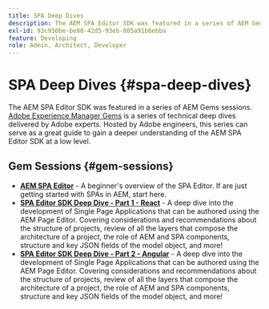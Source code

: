 ```yaml
---
title: SPA Deep Dives
description: The AEM SPA Editor SDK was featured in a series of AEM Gems sessions. Hosted by Adobe engineers, this series can serve as a great guide to gain a deeper understanding of the AEM SPA Editor SDK at a low level, hosted by Adobe engineers.
exl-id: 93c950be-be80-42d5-93eb-805a91b6ebba
feature: Developing
role: Admin, Architect, Developer
---
```

# SPA Deep Dives {#spa-deep-dives}

The AEM SPA Editor SDK was featured in a series of AEM Gems sessions. [Adobe Experience Manager Gems](https://helpx.adobe.com/experience-manager/kt/eseminars/gems/aem-index.html) is a series of technical deep dives delivered by Adobe experts. Hosted by Adobe engineers, this series can serve as a great guide to gain a deeper understanding of the AEM SPA Editor SDK at a low level.

## Gem Sessions {#gem-sessions}

* **[AEM SPA Editor](https://experienceleague.adobe.com/en/docs/events/experience-manager-gems-recordings/gems2018/aem-spa-editor)** - A beginner's overview of the SPA Editor. If are just getting started with SPAs in AEM, start here.
* **[SPA Editor SDK Deep Dive - Part 1 - React](https://experienceleague.adobe.com/en/docs/events/experience-manager-gems-recordings/gems2018/spa-editor-sdk-deep-dive-react)** - A deep dive into the development of Single Page Applications that can be authored using the AEM Page Editor. Covering considerations and recommendations about the structure of projects, review of all the layers that compose the architecture of a project, the role of AEM and SPA components, structure and key JSON fields of the model object, and more!
* **[SPA Editor SDK Deep Dive - Part 2 - Angular](https://experienceleague.adobe.com/en/docs/events/experience-manager-gems-recordings/gems2018/spa-editor-sdk-deep-dive-angular)** - A deep dive into the development of Single Page Applications that can be authored using the AEM Page Editor. Covering considerations and recommendations about the structure of projects, review of all the layers that compose the architecture of a project, the role of AEM and SPA components, structure and key JSON fields of the model object, and more!
